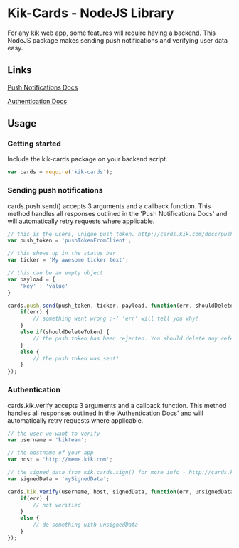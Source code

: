 Kik-Cards - NodeJS Library
==========================

For any kik web app, some features will require having a backend. This NodeJS package makes sending push notifications and verifying user data easy.

Links
-----
[Push Notifications Docs](http://cards.kik.com/docs/push/)

[Authentication Docs](http://cards.kik.com/docs/graph/#auth)

Usage
-----

### Getting started

Include the kik-cards package on your backend script.

```js
var cards = require('kik-cards');
```

### Sending push notifications

cards.push.send() accepts 3 arguments and a callback function.
This method handles all responses outlined in the 'Push Notifications Docs' and will automatically retry requests where applicable.

```js
// this is the users, unique push token. http://cards.kik.com/docs/push/#token
var push_token = 'pushTokenFromClient';

// this shows up in the status bar
var ticker = 'My awesome ticker text';

// this can be an empty object
var payload = {
    'key' : 'value'
}

cards.push.send(push_token, ticker, payload, function(err, shouldDeleteToken) {
    if(err) {
        // something went wrong :-( 'err' will tell you why!
    }
    else if(shouldDeleteToken) {
        // the push token has been rejected. You should delete any references to it and not attempt to resend.
    }
    else {
        // the push token was sent!
    }
});
```

### Authentication

cards.kik.verify accepts 3 arguments and a callback function.
This method handles all responses outlined in the 'Authentication Docs' and will automatically retry requests where applicable.

```js
// the user we want to verify
var username = 'kikteam';

// the hostname of your app
var host = 'http://meme.kik.com';

// the signed data from kik.cards.sign() for more info - http://cards.kik.com/build/#server-auth
var signedData = 'mySignedData';

cards.kik.verify(username, host, signedData, function(err, unsignedData) {
    if(err) {
        // not verified
    }
    else {
        // do something with unsignedData
    }
});
```


